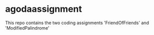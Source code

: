 # agodaassignment
This repo contains the two coding assignments 'FriendOfFriends' and 'ModifiedPalindrome'
